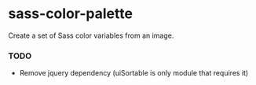 # sass-color-palette
Create a set of Sass color variables from an image.

### TODO
* Remove jquery dependency (uiSortable is only module that requires it)
